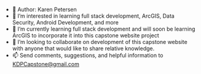 - 👋 Author: Karen Petersen
- 👀 I’m interested in learning full stack development, ArcGIS, Data Security, Android Development, and more
- 🌱 I’m currently learning full stack development and will soon be learning ArcGIS to incorporate it into this capstone website project
- 💞️ I’m looking to collaborate on development of this capstone website with anyone that would like to share relative knowledge.
- 📫 Send comments, suggestions, and helpful information to KDPCapstone@gmail.com

<!---
kdpcapstone/kdpcapstone is a ✨ special ✨ repository because its `README.md` (this file) appears on your GitHub profile.
You can click the Preview link to take a look at your changes.
--->
